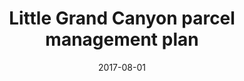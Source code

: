 ---
title: "Little Grand Canyon parcel management plan"
collection: talks
type: "Talk"
permalink: /talks/2017-talk-2
venue: "Pierce Cedar Creek Institute"
date: 2017-08-01
location: "Hastings, MI"
---